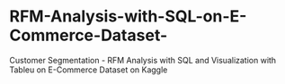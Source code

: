 # RFM-Analysis-with-SQL-on-E-Commerce-Dataset-
Customer Segmentation - RFM Analysis with SQL and Visualization with Tableu on E-Commerce Dataset on Kaggle
